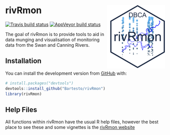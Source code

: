 
<!-- README.md is generated from README.Rmd. Please edit that file -->

# rivRmon <img src="man/figures/rivRmon_logo.png" align="right" style="padding-left:10px;background-color:white;" />

<!-- badges: start -->

[![Travis build
status](https://travis-ci.org/Bartesto/rivRmon.svg?branch=master)](https://travis-ci.org/Bartesto/rivRmon)
[![AppVeyor build
status](https://ci.appveyor.com/api/projects/status/github/Bartesto/rivRmon?branch=master&svg=true)](https://ci.appveyor.com/project/Bartesto/rivRmon)
<!-- badges: end -->

The goal of rivRmon is to provide tools to aid in data munging and
visualisation of monitoring data from the Swan and Canning Rivers.

## Installation

You can install the development version from
[GitHub](https://github.com/Bartesto) with:

``` r
# install.packages("devtools")
devtools::install_github("Bartesto/rivRmon")
library(rivRmon)
```

## Help Files

All functions within rivRmon have the usual R help files, however the
best place to see these and some vignettes is the [rivRmon
website](https://Bartesto.github.io/rivRmon/index.html)
